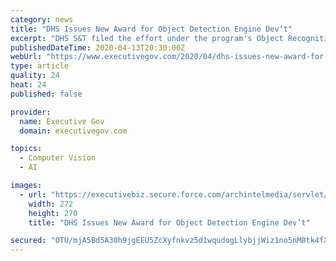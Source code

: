 ```yaml
---
category: news
title: "DHS Issues New Award for Object Detection Engine Dev’t"
excerpt: "DHS S&T filed the effort under the program's Object Recognition and Adaptive Algorithms in Passenger Property Screening solicitation. “Analytical AI has proposed to develop robust, network-ready screening tools that would meet current TSA requirements with the flexibility to adapt to future TSA mission priorities,\" said Melissa Oh ..."
publishedDateTime: 2020-04-13T20:30:00Z
webUrl: "https://www.executivegov.com/2020/04/dhs-issues-new-award-for-object-detection-engine-devt/"
type: article
quality: 24
heat: 24
published: false

provider:
  name: Executive Gov
  domain: executivegov.com

topics:
  - Computer Vision
  - AI

images:
  - url: "https://executivebiz.secure.force.com/archintelmedia/servlet/servlet.FileDownload?file=00Pf300000s3Xo5EAE"
    width: 272
    height: 270
    title: "DHS Issues New Award for Object Detection Engine Dev’t"

secured: "OTU/mjA5Bd5A30h9jgEEU5ZcXyfnkvz5d1wqudogLlybjjWiz1no5nM8tk4fX1gkUqf7Iphu/prs7m3DV39QcvMKrcYwGWTLVoPzYDGeNBs6dhv6fLRDLJRZg54+zPtAJLDLcDn1Qy5tni2ON6pJ8lqG2r91Cb9tb9QH5ybyybYEUXrh3N2bSud9mgvf67SfUCCbIuyBzKCsBZGjwir0epm96C/Qy4hbYZacy2JsUukpaKtGjWrd/P/NrY7+F6OQ5Ekp8r7yW6yrHIrZArtsW1wovSRgdxXwQchNpHdS6iMUG2X8Jm1BTty34tSHtQF5iaunTTD2pXnKZ6TdZc3iUXek9p2n0nRmYzREYYDXJptpy3NArDe9MH/i/TtSK29jGFXyGTp/rLHFJiuVJehKriJDhIOwGM841bgng4CQWkXLOmS1A80uAk4OlwAusueQDeL2gYycB0sNGMc7WSDCjbJZjjTRIKc+kYn+Gx+oh1k=;M+doUyLI8hcqZHFeDlDGag=="
---
```


